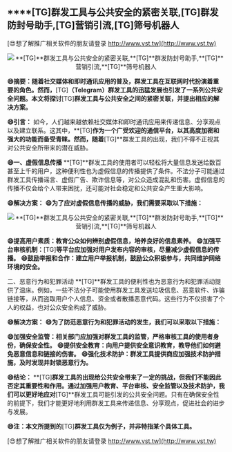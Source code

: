 ## ****[TG]**群发工具与公共安全的紧密关联,**[TG]**群发防封号助手,**[TG]**营销引流,**[TG]**筛号机器人**

[😍想了解推广相关软件的朋友请登录 http://www.vst.tw](http://www.vst.tw)

 <center><img src="https://vst.tw/MP4/tuiguang/png/3.png" alt="**[TG]**群发工具与公共安全的紧密关联,**[TG]**群发防封号助手,**[TG]**营销引流,**[TG]**筛号机器人"></center>

**😄摘要：随着社交媒体和即时通讯应用的普及，群发工具在互联网时代扮演着重要的角色。然而，**[TG]**（Telegram）群发工具的迅猛发展也引发了一系列公共安全问题。本文将探讨**[TG]**群发工具与公共安全之间的紧密关联，并提出相应的解决方案。**

**😄引言：**
如今，人们越来越依赖社交媒体和即时通讯应用来传递信息、分享观点以及建立联系。这其中，**[TG]**作为一个广受欢迎的通信平台，以其高度加密和强大的功能而备受青睐。然而，随着**[TG]**群发工具的出现，我们不得不正视其对公共安全所带来的潜在威胁。

**😄一、虚假信息传播**
**[TG]**群发工具的使用者可以轻松将大量信息发送给数百甚至上千的用户，这种便利性也为虚假信息的传播提供了条件。不法分子可能通过群发工具传播谣言、虚假广告、欺诈信息等，对公众造成混乱和伤害。虚假信息的传播不仅会给个人带来困扰，还可能对社会稳定和公共安全产生重大影响。

**😄解决方案：**
**😄为了应对虚假信息传播的威胁，我们需要采取以下措施：**

 <center><img src="https://vst.tw/MP4/tuiguang/png/7.png" alt="**[TG]**群发工具与公共安全的紧密关联,**[TG]**群发防封号助手,**[TG]**营销引流,**[TG]**筛号机器人"></center>

**😄提高用户素质：教育公众如何辨别虚假信息，培养良好的信息素养。**
**😄加强平台审核机制：**[TG]**等平台应加强对用户发布内容的审核，尽量减少虚假信息的传播。**
**😄鼓励举报和合作：建立用户举报机制，鼓励公众积极参与，共同维护网络环境的安全。**

二、恶意行为和犯罪活动
**[TG]**群发工具的便利性也为恶意行为和犯罪活动提供了温床。例如，一些不法分子可能使用群发工具发送垃圾信息、恶意软件、诈骗链接等，从而盗取用户个人信息、资金或者散播恶意代码。这些行为不仅损害了个人的权益，也对公众安全构成了威胁。

**😄解决方案：**
**😄为了防范恶意行为和犯罪活动的发生，我们可以采取以下措施：**

**😄加强安全监管：相关部门应加强对群发工具的监管，严格审核工具的使用者身份，确保安全性。**
**😄提供安全教育：向用户提供安全意识教育，教导他们如何避免恶意信息和链接的伤害。**
**😄强化技术防护：群发工具提供商应加强技术防护措施，及时发现并封锁恶意行为。**

**😄结论：**
**[TG]**群发工具的出现给公共安全带来了一定的挑战，但我们不能因此否定其重要性和作用。通过加强用户教育、平台审核、安全监管以及技术防护，我们可以更好地应对**[TG]**群发工具可能引发的公共安全问题。只有在确保安全性的前提下，我们才能更好地利用群发工具来传递信息、分享观点，促进社会的进步与发展。

**😄注：本文所提到的**[TG]**群发工具仅为例子，并非特指某个具体工具。**

[😍想了解推广相关软件的朋友请登录 http://www.vst.tw](http://www.vst.tw)



